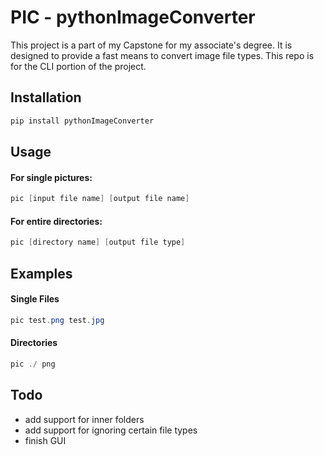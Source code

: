 # PIC - pythonImageConverter
This project is a part of my Capstone for my associate's degree. It is designed to provide a fast means to convert image file types. This repo is for the CLI portion of the project.

## Installation

```powershell
pip install pythonImageConverter
```

## Usage

#### For single pictures:

```powershell
pic [input file name] [output file name]
```

#### For entire directories:

```powershell
pic [directory name] [output file type]
```

## Examples

#### Single Files

```powershell
pic test.png test.jpg
```

#### Directories

```powershell
pic ./ png
```

## Todo

* add support for inner folders
* add support for ignoring certain file types
* finish GUI 
